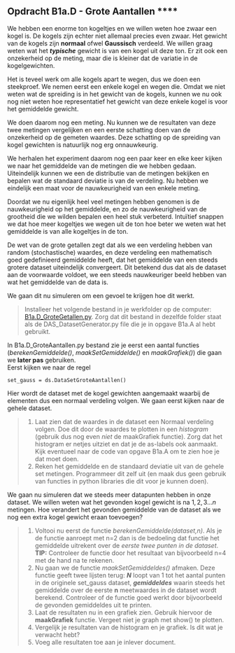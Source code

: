 ## Opdracht B1a.D - Grote Aantallen ****

We hebben een enorme ton kogeltjes en we willen weten hoe zwaar een kogel is. De kogels zijn echter niet allemaal precies even zwaar. Het gewicht van de kogels zijn **normaal** ofwel **Gaussisch** verdeeld. We willen graag weten wat het ***typische*** gewicht is van een kogel uit deze ton. 
Er zit ook een onzekerheid op de meting, maar die is kleiner dat de variatie in de kogelgewichten.

Het is teveel werk om alle kogels apart te wegen, dus we doen een steekproef. We nemen eerst een enkele kogel en wegen die. Omdat we niet weten wat de spreiding is in het gewicht van de kogels, kunnen we nu ook nog niet weten hoe representatief het gewicht van deze enkele kogel is voor het gemiddelde gewicht.


We doen daarom nog een meting. Nu kunnen we de resultaten van deze twee metingen vergelijken en een eerste schatting doen van de onzekerheid op de gemeten waardes. Deze schatting op de spreiding van kogel gewichten is natuurlijk nog erg onnauwkeurig. 

We herhalen het experiment daarom nog een paar keer en elke keer kijken we naar het gemiddelde van de metingen die we hebben gedaan. Uiteindelijk kunnen we een de distributie van de metingen bekijken en bepalen wat de standaard deviatie is van de verdeling. Nu hebben we eindelijk een maat voor de nauwkeurigheid van een enkele meting.

Doordat we nu eigenlijk heel veel metingen hebben genomen is de nauwkeurigheid op het gemiddelde, en zo de nauwkeurigheid van de grootheid die we wilden bepalen een heel stuk verbeterd. Intuïtief snappen we dat hoe meer kogeltjes we wegen uit de ton hoe beter we weten wat het gemiddelde is van alle kogeltjes in de ton.

De wet van de grote getallen zegt dat als we een verdeling hebben van random (stochastische) waardes, en deze verdeling een mathematisch goed gedefinieerd gemiddelde heeft, dat het gemiddelde van een steeds grotere dataset uiteindelijk convergeert. Dit betekend dus dat als de dataset aan de voorwaarde voldoet, we een steeds nauwkeuriger beeld hebben van wat het gemiddelde van de data is.

We gaan dit nu simuleren om een gevoel te krijgen hoe dit werkt. <br>

> Installeer het volgende bestand in je werkfolder op de computer: [B1a.D_GroteGetallen.py](/blok-1/B1a.D_GroteGetallen.py).
Zorg dat dit bestand in dezelfde folder staat als de DAS_DatasetGenerator.py file die je in opgave B1a.A al hebt gebruikt.


In B1a.D_GroteAantallen.py bestand zie je eerst een aantal functies (*berekenGemiddelde()*, *maakSetGemiddelde()* en *maakGrafiek()*) die gaan we **later pas** gebruiken. <br>
Eerst kijken we naar de regel

	set_gauss = ds.DataSetGroteAantallen() 
	
Hier wordt de dataset met de kogel gewichten aangemaakt waarbij de elementen dus een normaal verdeling volgen. We gaan eerst kijken naar de gehele dataset.

> 1. Laat zien dat de waardes in de dataset een Normaal verdeling volgen. Doe dit door de waardes te plotten in een *histogram* (gebruik dus nog even _niet_ de maakGrafiek functie). Zorg dat het histogram er netjes uitziet en dat je de as-labels ook aanmaakt. Kijk eventueel naar de code van opgave B1a.A om te zien hoe je dat moet doen.
> 2. Reken het gemiddelde en de standaard deviatie uit van de gehele set metingen. Programmeer dit zelf uit (en maak dus geen gebruik van functies in python libraries die dit voor je kunnen doen).


We gaan nu simuleren dat we steeds meer datapunten hebben in onze dataset. We willen weten wat het gevonden kogel gewicht is na $1, 2, 3 ... n$ metingen. Hoe verandert het gevonden gemiddelde van de dataset als we nog een extra kogel gewicht eraan toevoegen?

> 1. Voltooi nu eerst de functie *berekenGemiddelde(dataset,n)*. Als je de functie aanroept met n=2 dan is de bedoeling dat functie het gemiddelde uitrekent over de *eerste twee punten in de dataset*.<br>
> **TIP:** Controleer de functie door het resultaat van bijvoorbeeld n=4 met de hand na te rekenen.
> 2. Nu gaan we de functie *maakSetGemiddeldes()* afmaken. Deze functie geeft twee lijsten terug: ***N*** loopt van 1 tot het aantal punten in de originele set_gauss dataset, ***gemiddeldes*** waarin steeds het gemiddelde over de eerste **n** meetwaardes in de dataset wordt berekend. Controleer of de functie goed werkt door bijvoorbeeld de gevonden gemiddeldes uit te printen.
> 3. Laat de resultaten nu in een grafiek zien. Gebruik hiervoor de **maakGrafiek** functie. Vergeet niet je graph met show() te plotten.
> 4. Vergelijk je resultaten van de histogram en je grafiek. Is dit wat je verwacht hebt? 
> 5. Voeg alle resultaten toe aan je inlever document. 

